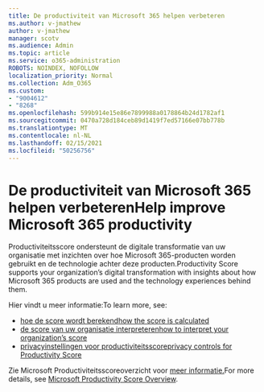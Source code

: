 ```yaml
---
title: De productiviteit van Microsoft 365 helpen verbeteren
ms.author: v-jmathew
author: v-jmathew
manager: scotv
ms.audience: Admin
ms.topic: article
ms.service: o365-administration
ROBOTS: NOINDEX, NOFOLLOW
localization_priority: Normal
ms.collection: Adm_O365
ms.custom:
- "9004612"
- "8268"
ms.openlocfilehash: 599b914e15e86e7899988a0178864b24d1782af1
ms.sourcegitcommit: 0470a728d184ceb89d1419f7ed57166e07bb778b
ms.translationtype: MT
ms.contentlocale: nl-NL
ms.lasthandoff: 02/15/2021
ms.locfileid: "50256756"
---
```

# <a name="help-improve-microsoft-365-productivity"></a><span data-ttu-id="0faa6-102">De productiviteit van Microsoft 365 helpen verbeteren</span><span class="sxs-lookup"><span data-stu-id="0faa6-102">Help improve Microsoft 365 productivity</span></span>

<span data-ttu-id="0faa6-103">Productiviteitsscore ondersteunt de digitale transformatie van uw organisatie met inzichten over hoe Microsoft 365-producten worden gebruikt en de technologie achter deze producten.</span><span class="sxs-lookup"><span data-stu-id="0faa6-103">Productivity Score supports your organization’s digital transformation with insights about how Microsoft 365 products are used and the technology experiences behind them.</span></span>

<span data-ttu-id="0faa6-104">Hier vindt u meer informatie:</span><span class="sxs-lookup"><span data-stu-id="0faa6-104">To learn more, see:</span></span>

- [<span data-ttu-id="0faa6-105">hoe de score wordt berekend</span><span class="sxs-lookup"><span data-stu-id="0faa6-105">how the score is calculated</span></span>](https://docs.microsoft.com/microsoft-365/admin/productivity/productivity-score)
- [<span data-ttu-id="0faa6-106">de score van uw organisatie interpreteren</span><span class="sxs-lookup"><span data-stu-id="0faa6-106">how to interpret your organization’s score</span></span>](https://docs.microsoft.com/microsoft-365/admin/productivity/productivity-score)
- [<span data-ttu-id="0faa6-107">privacyinstellingen voor productiviteitsscore</span><span class="sxs-lookup"><span data-stu-id="0faa6-107">privacy controls for Productivity Score</span></span>](https://docs.microsoft.com/microsoft-365/admin/productivity/privacy)

<span data-ttu-id="0faa6-108">Zie Microsoft Productiviteitsscoreoverzicht voor [meer informatie.](https://docs.microsoft.com/microsoft-365/admin/productivity/productivity-score)</span><span class="sxs-lookup"><span data-stu-id="0faa6-108">For more details, see [Microsoft Productivity Score Overview](https://docs.microsoft.com/microsoft-365/admin/productivity/productivity-score).</span></span>
